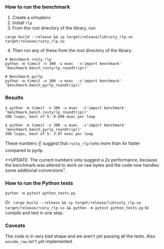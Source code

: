 ### How to run the benchmark

1. Create a virtualenv
2. Install `rlp`
3. From the root directory of the library, run:

```
cargo build --release && cp target/release/librusty_rlp.so target/release/rusty_rlp.so
``` 

4. Then run any of these from the root directory of the library:

```
# Benchmark rusty_rlp
python -m timeit -n 300 -u msec  -s'import benchmark' 'benchmark.bench_rustyrlp_roundtrip()'

# Benchmark pyrlp
python -m timeit -n 300 -u msec  -s'import benchmark' 'benchmark.bench_pyrlp_roundtrip()'
```

### Results

```
$ python -m timeit -n 300 -u msec  -s'import benchmark' 'benchmark.bench_rustyrlp_roundtrip()'
300 loops, best of 5: 0.698 msec per loop

$ python -m timeit -n 300 -u msec  -s'import benchmark' 'benchmark.bench_pyrlp_roundtrip()'
300 loops, best of 5: 3.07 msec per loop
```

These numbers ☝️ suggest that `rusty_rlp` runs more than 4x faster compared to pyrlp.

**UPDATE: The current numbers only suggest a 2x performance, because the benchmark was altered to
work on raw bytes and the code now handles some additional conversions".

### How to run the Python tests

`python -m pytest python_tests.py `

Or ` cargo build --release && cp target/release/librusty_rlp.so target/release/rusty_rlp.so && python -m pytest python_tests.py` to compile and test in one step.

### Caveats

The code is in very bad shape and we aren't yet passing all the tests. Also `encode_raw` isn't
yet implemented.


